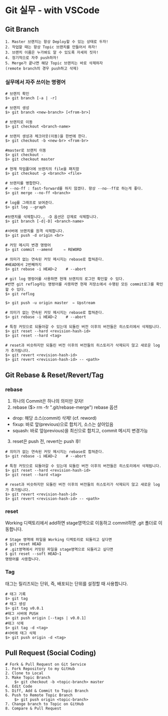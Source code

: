 
# Git 실무 - with VSCode
## Git Branch 
    1. Master 브랜치는 항상 Deploy할 수 있는 상태로 두자!
    2. 작업할 때는 항상 Topic 브랜치를 만들어서 하자!
    3. 브랜치 이름은 누가봐도 알 수 있도록 자세히 짓자!
    4. 정기적으로 자주 push하자!
    5. Merge가 끝나면 해당 Topic 브랜치는 바로 삭제하자
    (remote branch의 경우 push하고 삭제)
    
    
### 실무에서 자주 쓰이는 명령어
```
# 브랜치 확인
$> git branch [-a | -r]

# 브랜치 생성
$> git branch <new-branch> [<from-br>]

# 브랜치로 이동
$> git checkout <branch-name>

# 브랜치 생성과 체크아웃(이동)을 한번에 한다.
$> git checkout -b <new-br> <from-br>

#master로 브랜치 이동
$> git checkout -
$> git checkout master

# 현재 작업폴더에 브랜치의 file을 패치함
$> git checkout -p <branch> <file>

# 브랜치를 병합한다.
# --no-ff : fast-forward를 하지 않겠다. 항상 --no--ff로 하는게 좋다.
$> git merge --no-ff <branch>

# log를 그래프로 보여준다.
$> git log --graph

#브랜치를 삭제합니다., -D 옵션은 강제로 삭제합니다.
$> git branch [-d|-D] <branch-name>

#서버에 브랜치를 원격 삭제합니다.
$> git push -d origin <br>

# 커밋 메시지 변경 명령어
$> git commit --amend     ⇐ REWORD

# 의미가 없는 연속된 커밋 메시지는 rebase로 합쳐준다. 
#HEAD에서 2번째까지 
$> git rebase -i HEAD~2    # --abort

# git log 명렁어를 사용하면 현재 브랜치의 로그만 확인할 수 있다. 
#반면 git reflog라는 명령어를 사용하면 현재 저장소에서 수행된 모든 commit로그를 확인할 수 있다.
$> git reflog

$> git push -u origin master  ⇐ Upstream

# 의미가 없는 연속된 커밋 메시지는 rebase로 합쳐준다. 
$> git rebase -i HEAD~2    # --abort

# 특정 커밋으로 되돌아갈 수 있는데 되돌린 버전 이후의 버전들은 히스토리에서 삭제됩니다.
$> git reset --hard <revision-hash-id>
$> git reset --hard <tag>

# reset과 비슷하지만 되돌린 버전 이후의 버전들의 히스토리가 삭제되지 않고 새로운 log가 추가됩니다.
$> git revert <revision-hash-id>
$> git revert <revision-hash-id> -- <path>

```

## Git Rebase & Reset/Revert/Tag
### rebase
1. 하나의 Commit은 하나의 의미만 갖자!
2. rebase  ($> rm -fr ".git/rebase-merge")
rebase 옵션
-  drop: 해당 소스(commit) 삭제!  (cf. reword)
-  fixup: 바로 앞(previous)으로 합치기, 소스는 살아있음
-  squash: 바로 앞(previous)을 최신으로 합치고,  commit 메시지 변경가능
3. reset은 push 전, revert는 push 후!
```
# 의미가 없는 연속된 커밋 메시지는 rebase로 합쳐준다. 
$> git rebase -i HEAD~2    # --abort

# 특정 커밋으로 되돌아갈 수 있는데 되돌린 버전 이후의 버전들은 히스토리에서 삭제됩니다.
$> git reset --hard <revision-hash-id>
$> git reset --hard <tag>

# reset과 비슷하지만 되돌린 버전 이후의 버전들의 히스토리가 삭제되지 않고 새로운 log가 추가됩니다.
$> git revert <revision-hash-id>
$> git revert <revision-hash-id> -- <path>

```
### reset
Working 디렉토리에서 add하면 stage영역으로 이동하고 commit하면 .git 폴더로 이동합니다.
```
# Stage 영역에 파일을 Working 디렉토리로 되돌리고 싶다면
$ git reset HEAD
# .git영역에서 커밋된 파일을 stage영역으로 되돌리고 싶다면 
$ git reset --soft HEAD~1
명령어를 사용합니다.
```
### Tag
태그는 릴리즈되는 단위, 즉, 배포되는 단위를 설정할 때 사용합니다.
```
# 태그 기록
$> git tag
# 태그 생성
$> git tag v0.0.1
#태그 서버에 PUSH
$> git push origin [--tags | v0.0.1]
#태그 삭제
$> git tag -d <tag>
#서버에 태그 삭제
$> git push origin -d <tag>
```
## Pull Request  (Social Coding)

```
# Fork & Pull Request on Git Service
1. Fork Repository to my GitHub
2. Clone to Local
3. Make Topic Branch
    $> git checkout -b <topic-branch> master
4. Edit Code
5. Diff, Add & Commit to Topic Branch
6. Push to Remote Topic Branch
    $> git push origin <topic-branch>
7. Change branch to Topic on GitHub
8. Compare & Pull Request

```
